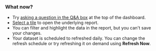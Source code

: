 ### What now?

- Try [asking a question in the Q&A box](powerbi-service-q-and-a.md) at the top of the dashboard.
- [Select a tile](powerbi-service-dashboard-tiles.md) to open the underlying report.
- You can filter and highlight the data in the report, but you can't save your changes.
- Your dataset is scheduled to refreshed daily. You can change the refresh schedule or try refreshing it on demand using **Refresh Now**.
